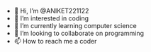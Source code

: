 - 👋 Hi, I’m @ANIKET221122
- 👀 I’m interested in coding 
- 🌱 I’m currently learning computer science 
- 💞️ I’m looking to collaborate on programming 
- 📫 How to reach me a coder

<!---
ANIKET221122/ANIKET221122 is a ✨ special ✨ repository because its `README.md` (this file) appears on your GitHub profile.
You can click the Preview link to take a look at your changes.
--->
